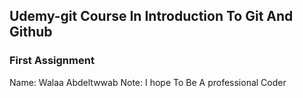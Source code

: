 ## Udemy-git Course In Introduction To Git And Github
### First Assignment

Name: Walaa Abdeltwwab
Note: I hope To Be A professional Coder 
